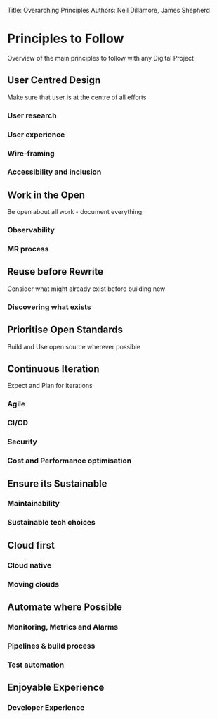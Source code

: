 Title:          Overarching Principles
Authors:        Neil Dillamore, James Shepherd

# Principles to Follow
Overview of the main principles to follow with any Digital Project
## User Centred Design
Make sure that user is at the centre of all efforts
### User research
### User experience
### Wire-framing
### Accessibility and inclusion

## Work in the Open
Be open about all work - document everything
### Observability
### MR process

## Reuse before Rewrite
Consider what might already exist before building new
### Discovering what exists

## Prioritise Open Standards
Build and Use open source wherever possible

## Continuous Iteration
Expect and Plan for iterations
### Agile
### CI/CD
### Security
### Cost and Performance optimisation

## Ensure its Sustainable
### Maintainability
### Sustainable tech choices

## Cloud first
### Cloud native
### Moving clouds

## Automate where Possible
### Monitoring, Metrics and Alarms
### Pipelines & build process
### Test automation

## Enjoyable Experience
### Developer Experience


